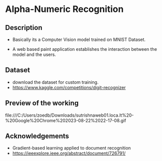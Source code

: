 
# Alpha-Numeric Recognition




## Description
- Basically its a Computer Vision model trained on MNIST Dataset.

- A web based paint application establishes the interaction between the model and the users.


## Dataset
- download the dataset for custom training.
- https://www.kaggle.com/competitions/digit-recognizer

## Preview of the working

file:///C:/Users/zoedb/Downloads/sutrishnaweb01.loca.lt%20-%20Google%20Chrome%202023-08-22%2022-17-08.gif
## Acknowledgements

 - Gradient-based learning applied to document recognition
 - https://ieeexplore.ieee.org/abstract/document/726791/
